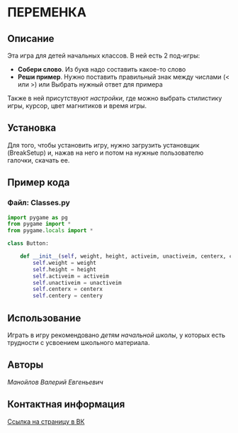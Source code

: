# ПЕРЕМЕНКА

## Описание
Эта игра для детей начальных классов. В ней есть 2 под-игры:
- **Собери слово**. Из букв надо составить какое-то слово
- **Реши пример**. Нужно поставить правильный знак между числами (< или >)
или Выбрать нужный ответ для примера

Также в ней присутствуют *настройки*, где можно выбрать стилистику игры, 
курсор, цвет магнитиков и время игры.

## Установка
Для того, чтобы установить игру, нужно загрузить установщик (BreakSetup) и, 
нажав на него и потом на нужные пользователю галочки, скачать ее.

## Пример кода
### Файл: Classes.py

```python
import pygame as pg
from pygame import *
from pygame.locals import *

class Button:

	def __init__(self, weight, height, activeim, unactiveim, centerx, centery):
		self.weight = weight
		self.height = height
		self.activeim = activeim
		self.unactiveim = unactiveim
		self.centerx = centerx
		self.centery = centery
```

## Использование
Играть в игру рекомендовано *детям начальной школы*,
у которых есть трудности с усвоением школьного материала.

## Авторы
*Манойлов Валерий Евгеньевич*

## Контактная информация
[Ссылка на страницу в ВК](https://vk.com/id453120269)